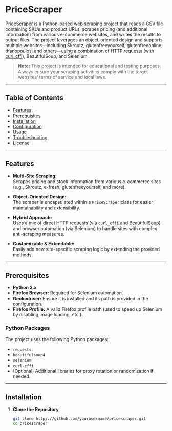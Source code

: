 # PriceScraper

PriceScraper is a Python-based web scraping project that reads a CSV file containing SKUs and product URLs, scrapes pricing (and additional information) from various e-commerce websites, and writes the results to output files. The project leverages an object-oriented design and supports multiple websites—including Skroutz, glutenfreeyourself, glutenfreeonline, thanopoulos, and others—using a combination of HTTP requests (with [curl_cffi](https://pypi.org/project/curl-cffi/)), BeautifulSoup, and Selenium.

> **Note:** This project is intended for educational and testing purposes. Always ensure your scraping activities comply with the target websites’ terms of service and local laws.

---

## Table of Contents

- [Features](#features)
- [Prerequisites](#prerequisites)
- [Installation](#installation)
- [Configuration](#configuration)
- [Usage](#usage)
- [Troubleshooting](#troubleshooting)
- [License](#license)

---

## Features

- **Multi-Site Scraping:**  
  Scrapes pricing and stock information from various e-commerce sites (e.g., Skroutz, e-fresh, glutenfreeyourself, and more).

- **Object-Oriented Design:**  
  The scraper is encapsulated within a `PriceScraper` class for easier maintainability and extensibility.

- **Hybrid Approach:**  
  Uses a mix of direct HTTP requests (via `curl_cffi` and BeautifulSoup) and browser automation (via Selenium) to handle sites with complex anti-scraping measures.

- **Customizable & Extendable:**  
  Easily add new site-specific scraping logic by extending the provided methods.

---

## Prerequisites

- **Python 3.x**  
- **Firefox Browser:** Required for Selenium automation.
- **Geckodriver:** Ensure it is installed and its path is provided in the configuration.
- **Firefox Profile:** A valid Firefox profile path (used to speed up Selenium by disabling image loading, etc.).

### Python Packages

The project uses the following Python packages:
- `requests`
- `beautifulsoup4`
- `selenium`
- `curl-cffi`  
- (Optional) Additional libraries for proxy rotation or randomization if needed.

---

## Installation

1. **Clone the Repository**

   ```bash
   git clone https://github.com/yourusername/pricescraper.git
   cd pricescraper
